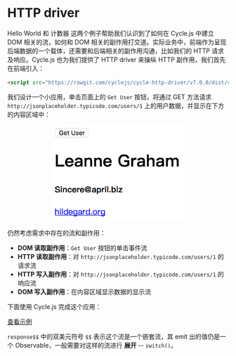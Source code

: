# HTTP driver

Hello World 和 计数器 这两个例子帮助我们认识到了如何在 Cycle.js 中建立 DOM 相关的流，如何和 DOM 相关的副作用打交道。实际业务中，前端作为呈现后端数据的一个载体，还需要和后端相关的副作用沟通，比如我们的 HTTP 请求及响应。Cycle.js 也为我们提供了 HTTP driver 来操纵 HTTP 副作用，我们首先在前端引入：

```html
<script src="https://rawgit.com/cyclejs/cycle-http-driver/v7.0.0/dist/cycle-http-driver.min.js"></script>
```

我们设计一个小应用，单击页面上的 `Get User` 按钮，将通过 GET 方法请求 `http://jsonplaceholder.typicode.com/users/1` 上的用户数据，并显示在下方的内容区域中：

<div style="text-align:center">
<img src="./13_get_user.png" width="300px"></img>
</div>

仍然考虑需求中存在的流和副作用：

- **DOM 读取副作用**：`Get User` 按钮的单击事件流
- **HTTP 读取副作用**：对 `http://jsonplaceholder.typicode.com/users/1` 的请求流
- **HTTP 写入副作用**：对 `http://jsonplaceholder.typicode.com/users/1` 的响应流
- **DOM 写入副作用**：在内容区域显示数据的显示流

下面使用 Cycle.js 完成这个应用：

[查看示例](http://jsbin.com/nuhisuy/47/edit?js,output)

`response$$` 中的双美元符号 `$$` 表示这个流是一个嵌套流，其 emit 出的值仍是一个 Observable，一般需要对这样的流进行 **展开** -- `switch()`。
